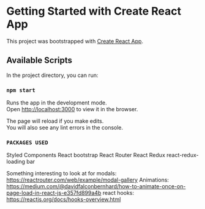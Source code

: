 # Getting Started with Create React App

This project was bootstrapped with [Create React App](https://github.com/facebook/create-react-app).

## Available Scripts

In the project directory, you can run:

### `npm start`

Runs the app in the development mode.\
Open [http://localhost:3000](http://localhost:3000) to view it in the browser.

The page will reload if you make edits.\
You will also see any lint errors in the console.

### `PACKAGES USED`
Styled Components
React bootstrap
React Router
React Redux
react-redux-loading bar

Something interesting to look at for modals: https://reactrouter.com/web/example/modal-gallery
Animations: https://medium.com/@davidfalconbernhard/how-to-animate-once-on-page-load-in-react-js-e357fd899a4b
react hooks: https://reactjs.org/docs/hooks-overview.html
